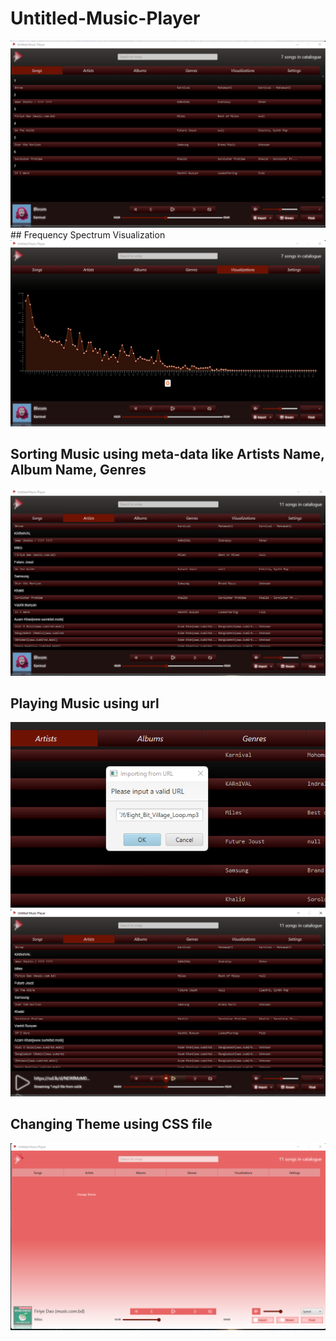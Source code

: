 # Untitled-Music-Player
<img src="/Screen Shots/1.png" alt="Alt text" title="Optional title">
## Frequency Spectrum Visualization
<img src="/Screen Shots/2.png" alt="Alt text" title="Optional title">

## Sorting Music using meta-data like Artists Name, Album Name, Genres 
<img src="/Screen Shots/3.png" alt="Alt text" title="Optional title">

## Playing Music using url
<img src="/Screen Shots/4.png" alt="Alt text" title="Optional title">
<img src="/Screen Shots/5.png" alt="Alt text" title="Optional title">

## Changing Theme using CSS file
<img src="/Screen Shots/6.png" alt="Alt text" title="Optional title">
